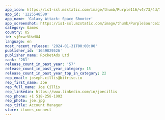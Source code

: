 ```yaml
---
app_icon: https://is1-ssl.mzstatic.com/image/thumb/Purple116/v4/73/4d/79/734d79c2-f5f4-050b-0c1d-d29775c95aa4/AppIcon-0-0-1x_U007emarketing-0-7-0-0-85-220.png/1024x1024bb.png
app_id: '1225548580'
app_name: 'Galaxy Attack: Space Shooter'
app_screenshot: https://is1-ssl.mzstatic.com/image/thumb/PurpleSource112/v4/72/2f/78/722f78ad-2037-55ad-90b1-6f9c7683a209/52add7d9-47e3-4d9c-a1be-1b253017e848_1.jpg/1242x2688bb.png
category: Games
country: US
id: sj0cwrVUwHO4
language: en
most_recent_release: '2024-01-31T00:00:00'
publisher_id: '1649029526'
publisher_name: RocketAds Ltd
rank: '281'
release_count_in_past_year: '57'
release_count_in_past_year_category: 15
release_count_in_past_year_top_in_category: 22
rep_email: joseph.cillis@bitrise.io
rep_first_name: Joe
rep_full_name: Joe Cillis
rep_linkedin: https://www.linkedin.com/in/joecillis
rep_phone: +1 518-258-1902
rep_photo: joe.jpg
rep_title: Account Manager
store: itunes_connect
---
```

